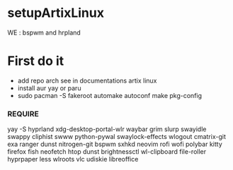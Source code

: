 # setupArtixLinux
WE : bspwm and hrpland

# First do it
- add repo arch see in documentations artix linux
- install aur yay or paru
- sudo pacman -S fakeroot automake autoconf make pkg-config


### REQUIRE
yay -S  hyprland xdg-desktop-portal-wlr waybar grim slurp swayidle swappy cliphist swww python-pywal swaylock-effects wlogout cmatrix-git exa ranger dunst nitrogen-git bspwm sxhkd neovim rofi wofi polybar kitty firefox fish neofetch htop dunst brightnessctl wl-clipboard file-roller hyprpaper less wlroots vlc udiskie libreoffice
